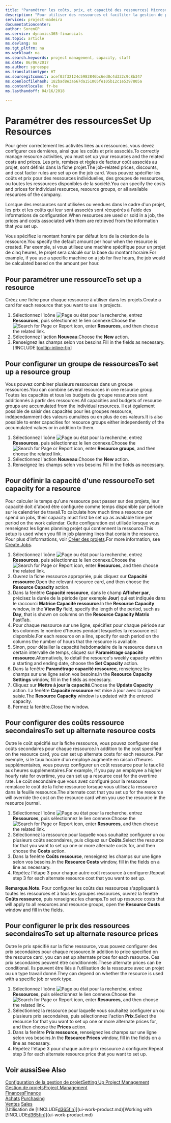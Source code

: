 ```yaml
---
title: "Paramétrer les coûts, prix, et capacité des ressources| Microsoft Docs"
description: "Pour utiliser des ressources et faciliter la gestion de projets, vous spécifiez les coûts et les prix des différents ressources ou groupes de ressources, et définissez la capacité ressource."
services: project-madeira
documentationcenter: 
author: SorenGP
ms.service: dynamics365-financials
ms.topic: article
ms.devlang: na
ms.tgt_pltfrm: na
ms.workload: na
ms.search.keywords: project management, capacity, staff
ms.date: 06/06/2017
ms.author: sgroespe
ms.translationtype: HT
ms.sourcegitcommit: acef03f32124c5983846bc6ed0c4d332c9c8b347
ms.openlocfilehash: 182bad8e3a667da151005fe105b12c1e5397805a
ms.contentlocale: fr-be
ms.lasthandoff: 04/16/2018

---
```

# <a name="set-up-resources"></a><span data-ttu-id="7cfcd-103">Paramétrer des ressources</span><span class="sxs-lookup"><span data-stu-id="7cfcd-103">Set Up Resources</span></span>
<span data-ttu-id="7cfcd-104">Pour gérer correctement les activités liées aux ressources, vous devez configurer ces dernières, ainsi que les coûts et prix associés.</span><span class="sxs-lookup"><span data-stu-id="7cfcd-104">To correctly manage resource activities, you must set up your resources and the related costs and prices.</span></span> <span data-ttu-id="7cfcd-105">Les prix, remises et règles de facteur coût associés au projet, sont définis dans la fiche projet.</span><span class="sxs-lookup"><span data-stu-id="7cfcd-105">The job-related prices, discounts, and cost factor rules are set up on the job card.</span></span> <span data-ttu-id="7cfcd-106">Vous pouvez spécifier les coûts et prix pour des ressources individuelles, des groupes de ressources, ou toutes les ressources disponibles de la société.</span><span class="sxs-lookup"><span data-stu-id="7cfcd-106">You can specify the costs and prices for individual resources, resource groups, or all available resources of the company.</span></span>

<span data-ttu-id="7cfcd-107">Lorsque des ressources sont utilisées ou vendues dans le cadre d'un projet, les prix et les coûts qui leur sont associés sont récupérés à l'aide des informations de configuration.</span><span class="sxs-lookup"><span data-stu-id="7cfcd-107">When resources are used or sold in a job, the prices and costs associated with them are retrieved from the information that you set up.</span></span>

<span data-ttu-id="7cfcd-108">Vous spécifiez le montant horaire par défaut lors de la création de la ressource.</span><span class="sxs-lookup"><span data-stu-id="7cfcd-108">You specify the default amount per hour when the resource is created.</span></span> <span data-ttu-id="7cfcd-109">Par exemple, si vous utilisez une machine spécifique pour un projet de cinq heures, le projet sera calculé sur la base du montant horaire.</span><span class="sxs-lookup"><span data-stu-id="7cfcd-109">For example, if you use a specific machine on a job for five hours, the job would be calculated based on the amount per hour.</span></span>

## <a name="to-set-up-a-resource"></a><span data-ttu-id="7cfcd-110">Pour paramétrer une ressource</span><span class="sxs-lookup"><span data-stu-id="7cfcd-110">To set up a resource</span></span>
<span data-ttu-id="7cfcd-111">Créez une fiche pour chaque ressource à utiliser dans les projets.</span><span class="sxs-lookup"><span data-stu-id="7cfcd-111">Create a card for each resource that you want to use in projects.</span></span>

1. <span data-ttu-id="7cfcd-112">Sélectionnez l'icône ![Page ou état pour la recherche](media/ui-search/search_small.png "Page ou état pour la recherche"), entrez **Ressources**, puis sélectionnez le lien connexe.</span><span class="sxs-lookup"><span data-stu-id="7cfcd-112">Choose the ![Search for Page or Report](media/ui-search/search_small.png "Search for Page or Report icon") icon, enter **Resources**, and then choose the related link.</span></span>
2. <span data-ttu-id="7cfcd-113">Sélectionnez l'action **Nouveau**.</span><span class="sxs-lookup"><span data-stu-id="7cfcd-113">Choose the **New** action.</span></span>
3. <span data-ttu-id="7cfcd-114">Renseignez les champs selon vos besoins.</span><span class="sxs-lookup"><span data-stu-id="7cfcd-114">Fill in the fields as necessary.</span></span> [!INCLUDE [tooltip-inline-tip](includes/tooltip-inline-tip_md.md)]  

## <a name="to-set-up-a-resource-group"></a><span data-ttu-id="7cfcd-115">Pour configurer un groupe de ressources</span><span class="sxs-lookup"><span data-stu-id="7cfcd-115">To set up a resource group</span></span>
<span data-ttu-id="7cfcd-116">Vous pouvez combiner plusieurs ressources dans un groupe ressources.</span><span class="sxs-lookup"><span data-stu-id="7cfcd-116">You can combine several resources in one resource group.</span></span> <span data-ttu-id="7cfcd-117">Toutes les capacités et tous les budgets du groupe ressources sont additionnés à partir des ressources.</span><span class="sxs-lookup"><span data-stu-id="7cfcd-117">All capacities and budgets of resource groups are accumulated from the individual resources.</span></span> <span data-ttu-id="7cfcd-118">Il est également possible de saisir des capacités pour les groupes ressource, indépendamment des valeurs cumulées ou en plus de ces valeurs.</span><span class="sxs-lookup"><span data-stu-id="7cfcd-118">It is also possible to enter capacities for resource groups either independently of the accumulated values or in addition to them.</span></span>

1. <span data-ttu-id="7cfcd-119">Sélectionnez l'icône ![Page ou état pour la recherche](media/ui-search/search_small.png "Page ou état pour la recherche"), entrez **Ressources**, puis sélectionnez le lien connexe.</span><span class="sxs-lookup"><span data-stu-id="7cfcd-119">Choose the ![Search for Page or Report](media/ui-search/search_small.png "Search for Page or Report icon") icon, enter **Resource groups**, and then choose the related link.</span></span>
2. <span data-ttu-id="7cfcd-120">Sélectionnez l'action **Nouveau**.</span><span class="sxs-lookup"><span data-stu-id="7cfcd-120">Choose the **New** action.</span></span>
3. <span data-ttu-id="7cfcd-121">Renseignez les champs selon vos besoins.</span><span class="sxs-lookup"><span data-stu-id="7cfcd-121">Fill in the fields as necessary.</span></span>

## <a name="to-set-capacity-for-a-resource"></a><span data-ttu-id="7cfcd-122">Pour définir la capacité d'une ressource</span><span class="sxs-lookup"><span data-stu-id="7cfcd-122">To set capacity for a resource</span></span>
<span data-ttu-id="7cfcd-123">Pour calculer le temps qu'une ressource peut passer sur des projets, leur capacité doit d'abord être configurée comme temps disponible par période sur le calendrier de travail.</span><span class="sxs-lookup"><span data-stu-id="7cfcd-123">To calculate how much time a resource can spend on jobs, their capacity must first be set up as available time per period on the work calendar.</span></span> <span data-ttu-id="7cfcd-124">Cette configuration est utilisée lorsque vous renseignez les lignes planning projet qui contiennent la ressource.</span><span class="sxs-lookup"><span data-stu-id="7cfcd-124">This setup is used when you fill in job planning lines that contain the resource.</span></span> <span data-ttu-id="7cfcd-125">Pour plus d'informations, voir [Créer des projets](projects-how-create-jobs.md).</span><span class="sxs-lookup"><span data-stu-id="7cfcd-125">For more information, see [Create Jobs](projects-how-create-jobs.md).</span></span>

1. <span data-ttu-id="7cfcd-126">Sélectionnez l'icône ![Page ou état pour la recherche](media/ui-search/search_small.png "Page ou état pour la recherche"), entrez **Ressources**, puis sélectionnez le lien connexe.</span><span class="sxs-lookup"><span data-stu-id="7cfcd-126">Choose the ![Search for Page or Report](media/ui-search/search_small.png "Search for Page or Report icon") icon, enter **Resources**, and then choose the related link.</span></span>
2. <span data-ttu-id="7cfcd-127">Ouvrez la fiche ressource appropriée, puis cliquez sur **Capacité ressource**.</span><span class="sxs-lookup"><span data-stu-id="7cfcd-127">Open the relevant resource card, and then choose the **Resource Capacity** action.</span></span>
3. <span data-ttu-id="7cfcd-128">Dans la fenêtre **Capacité ressource**, dans le champ **Afficher par**, précisez la durée de la période (par exemple **Jour**) qui est indiquée dans le raccourci **Matrice Capacité ressource**.</span><span class="sxs-lookup"><span data-stu-id="7cfcd-128">In the **Resource Capacity** window, in the **View By** field, specify the length of the period, such as **Day**, that is shown on columns on the **Resource Capacity Matrix** FastTab.</span></span>
4. <span data-ttu-id="7cfcd-129">Pour chaque ressource sur une ligne, spécifiez pour chaque période sur les colonnes le nombre d'heures pendant lesquelles la ressource est disponible.</span><span class="sxs-lookup"><span data-stu-id="7cfcd-129">For each resource on a line, specify for each period on the columns the number of hours that the resource is available.</span></span>
5. <span data-ttu-id="7cfcd-130">Sinon, pour détailler la capacité hebdomadaire de la ressource dans un certain intervalle de temps, cliquez sur **Paramétrage capacité ressource**.</span><span class="sxs-lookup"><span data-stu-id="7cfcd-130">Alternatively, to detail the resource's weekly capacity within a starting and ending date, choose the **Set Capacity** action.</span></span>
6. <span data-ttu-id="7cfcd-131">Dans la fenêtre **Paramétrage capacité ressource**, renseignez les champs sur une ligne selon vos besoins.</span><span class="sxs-lookup"><span data-stu-id="7cfcd-131">In the **Resource Capacity Settings** window, fill in the fields as necessary.</span></span>
7. <span data-ttu-id="7cfcd-132">Cliquez sur **Mettre à jour la capacité**.</span><span class="sxs-lookup"><span data-stu-id="7cfcd-132">Choose the **Update Capacity** action.</span></span> <span data-ttu-id="7cfcd-133">La fenêtre **Capacité ressource** est mise à jour avec la capacité saisie.</span><span class="sxs-lookup"><span data-stu-id="7cfcd-133">The **Resource Capacity** window is updated with the entered capacity.</span></span>
8. <span data-ttu-id="7cfcd-134">Fermez la fenêtre.</span><span class="sxs-lookup"><span data-stu-id="7cfcd-134">Close the window.</span></span>

## <a name="to-set-up-alternate-resource-costs"></a><span data-ttu-id="7cfcd-135">Pour configurer des coûts ressource secondaires</span><span class="sxs-lookup"><span data-stu-id="7cfcd-135">To set up alternate resource costs</span></span>
<span data-ttu-id="7cfcd-136">Outre le coût spécifié sur la fiche ressource, vous pouvez configurer des coûts secondaires pour chaque ressource.</span><span class="sxs-lookup"><span data-stu-id="7cfcd-136">In addition to the cost specified on the resource card, you can set up alternate costs for each resource.</span></span> <span data-ttu-id="7cfcd-137">Par exemple, si le taux horaire d'un employé augmente en raison d'heures supplémentaires, vous pouvez configurer un coût ressource pour le taux lié aux heures supplémentaires.</span><span class="sxs-lookup"><span data-stu-id="7cfcd-137">For example, if you pay an employee a higher hourly rate for overtime, you can set up a resource cost for the overtime rate.</span></span> <span data-ttu-id="7cfcd-138">Le coût secondaire que vous avez configuré pour la ressource remplace le coût de la fiche ressource lorsque vous utilisez la ressource dans la feuille ressource.</span><span class="sxs-lookup"><span data-stu-id="7cfcd-138">The alternate cost that you set up for the resource will override the cost on the resource card when you use the resource in the resource journal.</span></span>

1. <span data-ttu-id="7cfcd-139">Sélectionnez l'icône ![Page ou état pour la recherche](media/ui-search/search_small.png "Page ou état pour la recherche"), entrez **Ressources**, puis sélectionnez le lien connexe.</span><span class="sxs-lookup"><span data-stu-id="7cfcd-139">Choose the ![Search for Page or Report](media/ui-search/search_small.png "Search for Page or Report icon") icon, enter **Resources**, and then choose the related link.</span></span>  
2. <span data-ttu-id="7cfcd-140">Sélectionnez la ressource pour laquelle vous souhaitez configurer un ou plusieurs coûts secondaires, puis cliquez sur **Coûts**.</span><span class="sxs-lookup"><span data-stu-id="7cfcd-140">Select the resource for that you want to set up one or more alternate costs for, and then choose the **Costs** action.</span></span>  
3. <span data-ttu-id="7cfcd-141">Dans la fenêtre **Coûts ressource**, renseignez les champs sur une ligne selon vos besoins.</span><span class="sxs-lookup"><span data-stu-id="7cfcd-141">In the **Resource Costs** window, fill in the fields on a line as necessary.</span></span>  
4. <span data-ttu-id="7cfcd-142">Répétez l'étape 3 pour chaque autre coût ressource à configurer.</span><span class="sxs-lookup"><span data-stu-id="7cfcd-142">Repeat step 3 for each alternate resource cost that you want to set up.</span></span>

<span data-ttu-id="7cfcd-143">**Remarque**.</span><span class="sxs-lookup"><span data-stu-id="7cfcd-143">**Note**.</span></span> <span data-ttu-id="7cfcd-144">Pour configurer les coûts des ressources s'appliquant à toutes les ressources et à tous les groupes ressources, ouvrez la fenêtre **Coûts ressource**, puis renseignez les champs.</span><span class="sxs-lookup"><span data-stu-id="7cfcd-144">To set up resource costs that will apply to all resources and resource groups, open the **Resource Costs** window and fill in the fields.</span></span>

## <a name="to-set-up-alternate-resource-prices"></a><span data-ttu-id="7cfcd-145">Pour configurer le prix des ressources secondaires</span><span class="sxs-lookup"><span data-stu-id="7cfcd-145">To set up alternate resource prices</span></span>
<span data-ttu-id="7cfcd-146">Outre le prix spécifié sur la fiche ressource, vous pouvez configurer des prix secondaires pour chaque ressource.</span><span class="sxs-lookup"><span data-stu-id="7cfcd-146">In addition to price specified on the resource card, you can set up alternate prices for each resource.</span></span> <span data-ttu-id="7cfcd-147">Ces prix secondaires peuvent être conditionnels.</span><span class="sxs-lookup"><span data-stu-id="7cfcd-147">These alternate prices can be conditional.</span></span> <span data-ttu-id="7cfcd-148">Ils peuvent être liés à l'utilisation de la ressource avec un projet ou un type travail donné.</span><span class="sxs-lookup"><span data-stu-id="7cfcd-148">They can depend on whether the resource is used with a specific job or work type.</span></span>

1. <span data-ttu-id="7cfcd-149">Sélectionnez l'icône ![Page ou état pour la recherche](media/ui-search/search_small.png "Page ou état pour la recherche"), entrez **Ressources**, puis sélectionnez le lien connexe.</span><span class="sxs-lookup"><span data-stu-id="7cfcd-149">Choose the ![Search for Page or Report](media/ui-search/search_small.png "Search for Page or Report icon") icon, enter **Resources**, and then choose the related link.</span></span>
2. <span data-ttu-id="7cfcd-150">Sélectionnez la ressource pour laquelle vous souhaitez configurer un ou plusieurs prix secondaires, puis sélectionnez l'action **Prix**.</span><span class="sxs-lookup"><span data-stu-id="7cfcd-150">Select the resource for that you want to set up one or more alternate prices for, and then choose the **Prices** action.</span></span>
3. <span data-ttu-id="7cfcd-151">Dans la fenêtre **Prix ressource**, renseignez les champs sur une ligne selon vos besoins.</span><span class="sxs-lookup"><span data-stu-id="7cfcd-151">In the **Resource Prices** window, fill in the fields on a line as necessary.</span></span>
4. <span data-ttu-id="7cfcd-152">Répétez l'étape 3 pour chaque autre prix ressource à configurer.</span><span class="sxs-lookup"><span data-stu-id="7cfcd-152">Repeat step 3 for each alternate resource price that you want to set up.</span></span>

## <a name="see-also"></a><span data-ttu-id="7cfcd-153">Voir aussi</span><span class="sxs-lookup"><span data-stu-id="7cfcd-153">See Also</span></span>
[<span data-ttu-id="7cfcd-154">Configuration de la gestion de projet</span><span class="sxs-lookup"><span data-stu-id="7cfcd-154">Setting Up Project Management</span></span>](projects-setup-projects.md)  
[<span data-ttu-id="7cfcd-155">Gestion de projets</span><span class="sxs-lookup"><span data-stu-id="7cfcd-155">Project Management</span></span>](projects-manage-projects.md)  
[<span data-ttu-id="7cfcd-156">Finances</span><span class="sxs-lookup"><span data-stu-id="7cfcd-156">Finance</span></span>](finance.md)  
<span data-ttu-id="7cfcd-157">[Achats](purchasing-manage-purchasing.md)       </span><span class="sxs-lookup"><span data-stu-id="7cfcd-157">[Purchasing](purchasing-manage-purchasing.md)       </span></span>  
<span data-ttu-id="7cfcd-158">[Ventes](sales-manage-sales.md)    </span><span class="sxs-lookup"><span data-stu-id="7cfcd-158">[Sales](sales-manage-sales.md)    </span></span>  
<span data-ttu-id="7cfcd-159">[Utilisation de [!INCLUDE[d365fin](includes/d365fin_md.md)]](ui-work-product.md)</span><span class="sxs-lookup"><span data-stu-id="7cfcd-159">[Working with [!INCLUDE[d365fin](includes/d365fin_md.md)]](ui-work-product.md)</span></span>  

